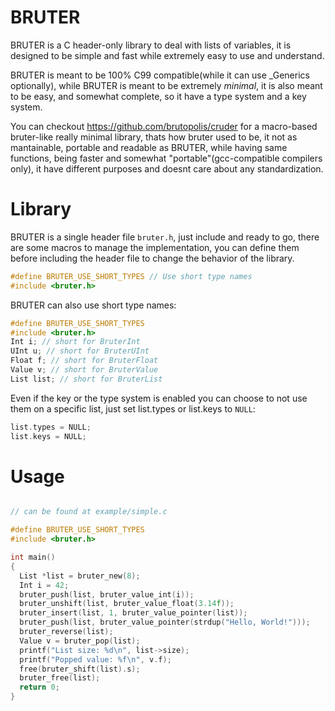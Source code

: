 
# BRUTER

  BRUTER is a C header-only library to deal with lists of variables, it is designed to be simple and fast while extremely easy to use and understand.

  BRUTER is meant to be 100% C99 compatible(while it can use _Generics optionally), while BRUTER is meant to be extremely *minimal*, it is also meant to be easy, and somewhat complete, so it have a type system and a key system.

  You can checkout https://github.com/brutopolis/cruder for a macro-based bruter-like really minimal library, thats how bruter used to be, it not as mantainable, portable and readable as BRUTER, while having same functions, being faster and somewhat "portable"(gcc-compatible compilers only), it have different purposes and doesnt care about any standardization.

# Library

  BRUTER is a single header file `bruter.h`, just include and ready to go, there are some macros to manage the implementation, you can define them before including the header file to change the behavior of the library.

  ```c
  #define BRUTER_USE_SHORT_TYPES // Use short type names
  #include <bruter.h>
  ```

  BRUTER can also use short type names:

  ```c
  #define BRUTER_USE_SHORT_TYPES
  #include <bruter.h>
  Int i; // short for BruterInt
  UInt u; // short for BruterUInt
  Float f; // short for BruterFloat
  Value v; // short for BruterValue
  List list; // short for BruterList
  ```

  Even if the key or the type system is enabled you can choose to not use them on a specific list, just set list.types or list.keys to `NULL`:
  ```c
  list.types = NULL;
  list.keys = NULL;
  ```

# Usage


  ```c

// can be found at example/simple.c

#define BRUTER_USE_SHORT_TYPES
#include <bruter.h>

int main()
{
    List *list = bruter_new(8);
    Int i = 42;
    bruter_push(list, bruter_value_int(i));
    bruter_unshift(list, bruter_value_float(3.14f));
    bruter_insert(list, 1, bruter_value_pointer(list));
    bruter_push(list, bruter_value_pointer(strdup("Hello, World!")));
    bruter_reverse(list);
    Value v = bruter_pop(list);
    printf("List size: %d\n", list->size);
    printf("Popped value: %f\n", v.f);
    free(bruter_shift(list).s);
    bruter_free(list);
    return 0;
}
```
